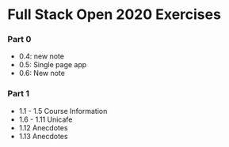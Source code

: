 # Full Stack Open 2020 Exercises

### Part 0

- 0.4: new note
- 0.5: Single page app
- 0.6: New note

### Part 1
- 1.1 - 1.5 Course Information
- 1.6 - 1.11 Unicafe
- 1.12 Anecdotes
- 1.13 Anecdotes